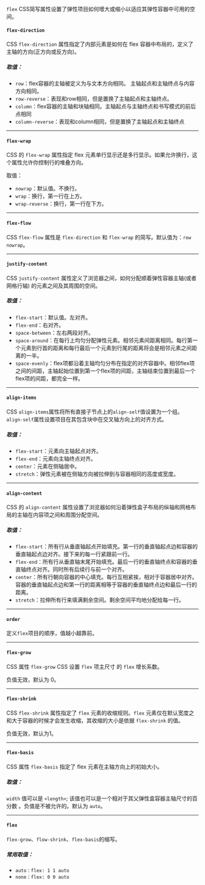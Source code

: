 `flex` CSS简写属性设置了弹性项目如何增大或缩小以适应其弹性容器中可用的空间。

#### `flex-direction`
CSS `flex-direction` 属性指定了内部元素是如何在 flex 容器中布局的，定义了主轴的方向(正方向或反方向)。

##### 取值：
- `row`：flex容器的主轴被定义为与文本方向相同。 主轴起点和主轴终点与内容方向相同。
- `row-reverse`：表现和row相同，但是置换了主轴起点和主轴终点。
- `column`：flex容器的主轴和块轴相同。主轴起点与主轴终点和书写模式的前后点相同
- `column-reverse`：表现和column相同，但是置换了主轴起点和主轴终点

---

#### `flex-wrap`
CSS 的 `flex-wrap` 属性指定 flex 元素单行显示还是多行显示。如果允许换行，这个属性允许你控制行的堆叠方向。

取值：
- `nowrap`：默认值。不换行。
- `wrap`：换行，第一行在上方。
- `wrap-reverse`：换行，第一行在下方。

---

#### `flex-flow`
CSS `flex-flow` 属性是 `flex-direction` 和 `flex-wrap` 的简写。默认值为：`row nowrap`。

---

#### `justify-content`
CSS `justify-content` 属性定义了浏览器之间，如何分配顺着弹性容器主轴(或者网格行轴) 的元素之间及其周围的空间。

##### 取值：
- `flex-start`：默认值。左对齐。
- `flex-end`：右对齐。
- `space-between`：左右两段对齐。
- `space-around`：在每行上均匀分配弹性元素。相邻元素间距离相同。每行第一个元素到行首的距离和每行最后一个元素到行尾的距离将会是相邻元素之间距离的一半。
- `space-evenly`：flex项都沿着主轴均匀分布在指定的对齐容器中。相邻flex项之间的间距，主轴起始位置到第一个flex项的间距，主轴结束位置到最后一个flex项的间距，都完全一样。

---

#### `align-items`
CSS `align-items`属性将所有直接子节点上的`align-self`值设置为一个组。 `align-self`属性设置项目在其包含块中在交叉轴方向上的对齐方式。

##### 取值：
- `flex-start`：元素向主轴起点对齐。
- `flex-end`：元素向主轴终点对齐。
- `center`：元素在侧轴居中。
- `stretch`：弹性元素被在侧轴方向被拉伸到与容器相同的高度或宽度。

---

#### `align-content`
CSS 的 `align-content` 属性设置了浏览器如何沿着弹性盒子布局的纵轴和网格布局的主轴在内容项之间和周围分配空间。

##### 取值：
- `flex-start`：所有行从垂直轴起点开始填充。第一行的垂直轴起点边和容器的垂直轴起点边对齐。接下来的每一行紧跟前一行。
- `flex-end`：所有行从垂直轴末尾开始填充。最后一行的垂直轴终点和容器的垂直轴终点对齐。同时所有后续行与前一个对齐。
- `center`：所有行朝向容器的中心填充。每行互相紧挨，相对于容器居中对齐。容器的垂直轴起点边和第一行的距离相等于容器的垂直轴终点边和最后一行的距离。
- `stretch`：拉伸所有行来填满剩余空间。剩余空间平均地分配给每一行。

---

#### `order`
定义`flex`项目的顺序，值越小越靠前。

---

#### `flex-grow`
CSS 属性 `flex-grow` CSS 设置 `flex` 项主尺寸 的 `flex` 增长系数。

负值无效，默认为 0。

---

#### `flex-shrink`
CSS `flex-shrink` 属性指定了 `flex` 元素的收缩规则。`flex` 元素仅在默认宽度之和大于容器的时候才会发生收缩，其收缩的大小是依据 `flex-shrink` 的值。

负值无效，默认为1。

---

#### `flex-basis`
CSS 属性 `flex-basis` 指定了 flex 元素在主轴方向上的初始大小。

##### 取值：
`width` 值可以是 `<length>`; 该值也可以是一个相对于其父弹性盒容器主轴尺寸的百分数 。负值是不被允许的。默认为 `auto`。

---

#### `flex`
`flex-grow`、`flow-shrink`、`flex-basis`的缩写。

##### 常用取值：
- `auto：flex: 1 1 auto`
- `none：flex: 0 0 auto`